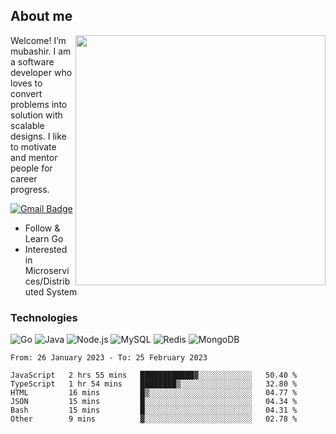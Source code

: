 ## About me

<img align="right" src="https://github-readme-stats-zhiwei-feng.vercel.app/api?username=mub4shir&show_icons=true" width="400" />

Welcome! I’m mubashir. I am a software developer who loves to convert problems into solution with scalable designs. I like to motivate and mentor people for career progress.

[![Gmail Badge](https://img.shields.io/badge/-mubashir11131719@gmail.com-c14438?style=flat-square&logo=Gmail&logoColor=white&link=mailto:mubashir11131719@gmail.com)](mailto:mubashir11131719@gmail.com)




- Follow & Learn Go
- Interested in Microservices/Distributed System


### Technologies
![Go](https://img.shields.io/badge/-Go-000000?style=flat-square&logo=go)
![Java](https://img.shields.io/badge/-Java-E34A86?style=flat-square&logo=java)
![Node.js](https://img.shields.io/badge/-Node.js-000000?style=flat-square&logo=node.js)
![MySQL](https://img.shields.io/badge/-MySQL-orange?style=flat-square&logo=MySQL)
![Redis](https://img.shields.io/badge/-Redis-black?style=flat-square&logo=Redis)
![MongoDB](https://img.shields.io/badge/-MongoDB-000000?style=flat-square&logo=mongodb)






<!--START_SECTION:waka-->

```text
From: 26 January 2023 - To: 25 February 2023

JavaScript   2 hrs 55 mins   ████████████▓░░░░░░░░░░░░   50.40 %
TypeScript   1 hr 54 mins    ████████▒░░░░░░░░░░░░░░░░   32.80 %
HTML         16 mins         █▒░░░░░░░░░░░░░░░░░░░░░░░   04.77 %
JSON         15 mins         █░░░░░░░░░░░░░░░░░░░░░░░░   04.34 %
Bash         15 mins         █░░░░░░░░░░░░░░░░░░░░░░░░   04.31 %
Other        9 mins          ▓░░░░░░░░░░░░░░░░░░░░░░░░   02.78 %
```

<!--END_SECTION:waka-->
</p>


